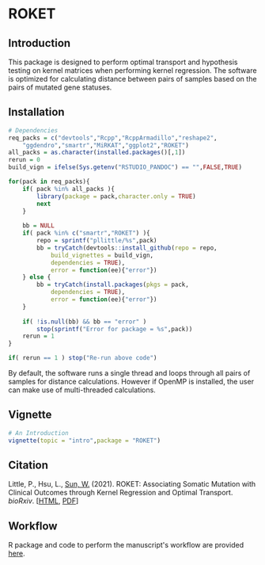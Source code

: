 # ROKET

## Introduction

This package is designed to perform optimal transport and hypothesis testing on kernel matrices when performing kernel regression. The software is optimized for calculating distance between pairs of samples based on the pairs of mutated gene statuses.

## Installation

```R
# Dependencies
req_packs = c("devtools","Rcpp","RcppArmadillo","reshape2",
	"ggdendro","smartr","MiRKAT","ggplot2","ROKET")
all_packs = as.character(installed.packages()[,1])
rerun = 0
build_vign = ifelse(Sys.getenv("RSTUDIO_PANDOC") == "",FALSE,TRUE)

for(pack in req_packs){
	if( pack %in% all_packs ){
		library(package = pack,character.only = TRUE)
		next
	}
	
	bb = NULL
	if( pack %in% c("smartr","ROKET") ){
		repo = sprintf("pllittle/%s",pack)
		bb = tryCatch(devtools::install_github(repo = repo,
			build_vignettes = build_vign,
			dependencies = TRUE),
			error = function(ee){"error"})
	} else {
		bb = tryCatch(install.packages(pkgs = pack,
			dependencies = TRUE),
			error = function(ee){"error"})
	}
	
	if( !is.null(bb) && bb == "error" )
		stop(sprintf("Error for package = %s",pack))
	rerun = 1
}

if( rerun == 1 ) stop("Re-run above code")
```

By default, the software runs a single thread and loops through all pairs of samples for distance calculations. However if OpenMP is installed, the user can make use of multi-threaded calculations.

## Vignette

```R
# An Introduction
vignette(topic = "intro",package = "ROKET")
```

## Citation
Little, P., Hsu, L., [Sun, W.](https://github.com/sunway1999) (2021). ROKET: Associating Somatic Mutation with Clinical Outcomes through Kernel Regression and Optimal Transport. *bioRxiv*. [[HTML](https://www.biorxiv.org/content/10.1101/2021.12.23.474064v1), [PDF](https://www.biorxiv.org/content/10.1101/2021.12.23.474064v1.full.pdf)]

## Workflow

R package and code to perform the manuscript's workflow are provided [here](https://github.com/pllittle/ROKETworkflow).
